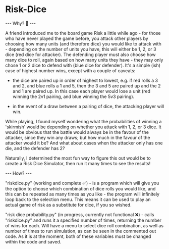 # Risk-Dice

--- Why? 🤷‍ ---

A friend introduced me to the board game Risk a little while ago - for those who have never played the game before, you attack other 
players by choosing how many units (and therefore dice) you would like to attack with - depending on the number of units you have,
this will either be 1, 2, or 3 dice (red dice for attacker). The defending player must also choose how many dice to roll, again
based on how many units they have - they may only chose 1 or 2 dice to defend with (blue dice for defender). It's a simple (ish) 
case of highest number wins, except with a couple of caveats:

- the dice are paired up in order of highest to lowest, e.g. if red rolls a 3 and 2, and blue rolls a 1 and 5, then the 3 and 5 are paired
up and the 2 and 1 are paired up. In this case each player would lose a unit (red winning the 2v1 pairing, and blue winning the 5v3 pairing).

- in the event of a draw between a pairing of dice, the attacking player will win.

While playing, I found myself wondering what the probabilities of winning a 'skirmish' would be depending on whether you attack with
1, 2, or 3 dice. It would be obvious that the battle would always be in the favour of the attacker, since they win any draws; but how much
in the favour of the attacker would it be? And what about cases when the attacker only has one die, and the defender has 2?

Naturally, I determined the most fun way to figure this out would be to create a Risk Dice Simulator, then run it many times to see the
results!

--- How? ---

"riskdice.py" (working and complete ✅) -  is a program which will give you the option to choose which combination of dice rolls you 
would like, and this can be repeated as many times as you like - the program will infinitely loop back to the selection menu. This means 
it can be used to play an actual game of risk as a substitute for dice, if you so wished.

"risk dice probability.py" (in progress, currently not functional ❌) - calls "riskdice.py" and runs it a specified number of times, 
returning the number of wins for each. Will have a menu to select dice roll combination, as well as number of times to run simulation, as
can be seen in the commented out code. As it is at the moment, both of these variables must be changed within the code and saved.
